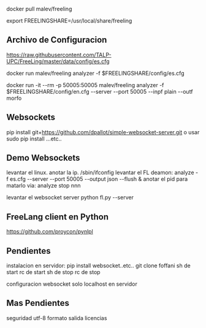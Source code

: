 
docker pull malev/freeling

export FREELINGSHARE=/usr/local/share/freeling


Archivo de Configuracion
------------------------
https://raw.githubusercontent.com/TALP-UPC/FreeLing/master/data/config/es.cfg


docker run malev/freeling analyzer -f $FREELINGSHARE/config/es.cfg

docker run -it --rm -p 50005:50005 malev/freeling analyzer -f $FREELINGSHARE/config/en.cfg --server --port 50005 --inpf plain --outf morfo 



Websockets
----------

pip install git+https://github.com/dpallot/simple-websocket-server.git
o usar sudo pip install ...etc..



Demo Websockets
---------------

levantar el linux.
anotar la ip.
    /sbin/ifconfig
levantar el FL deamon:
    analyze -f es.cfg --server --port 50005 --output json --flush &
anotar el pid para matarlo via:
    analyze stop nnn

levantar el websocket server
    python fl.py --server




FreeLang client en Python
-----------

https://github.com/proycon/pynlpl



Pendientes
---------

instalacion en servidor:
    pip install websocket..etc..
    git clone foffani
    sh de start
    rc de start
    sh de stop
    rc de stop

configuracion websocket
solo localhost en servidor



Mas Pendientes
---------
seguridad
utf-8
formato salida
licencias



